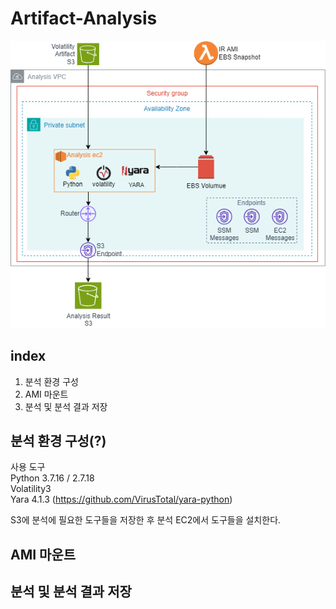 # Artifact-Analysis
<p align="center">
  <img src="../../Image/Automated_Analysis.png" alt="분석 자동화 아키텍쳐" width="600" height="auto">
</p>

## index
1. 분석 환경 구성
2. AMI 마운트
3. 분석 및 분석 결과 저장

## 분석 환경 구성(?)
사용 도구 </br>
Python 3.7.16 / 2.7.18 </br>
Volatility3 </br>
Yara 4.1.3 (https://github.com/VirusTotal/yara-python) </br>

S3에 분석에 필요한 도구들을 저장한 후 분석 EC2에서 도구들을 설치한다.

## AMI 마운트

## 분석 및 분석 결과 저장

